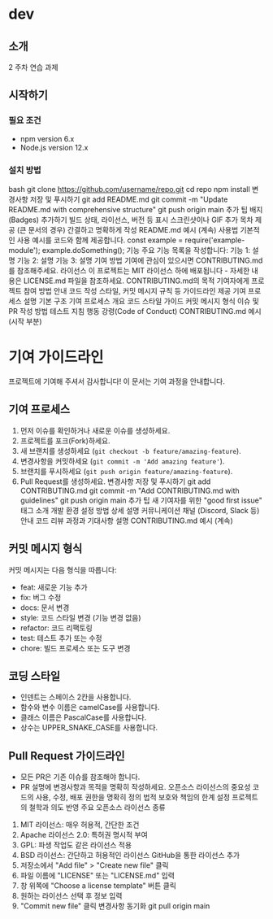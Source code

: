 # dev
## 소개
2 주차 연습 과제
## 시작하기
### 필요 조건
- npm version 6.x
- Node.js version 12.x
### 설치 방법
bash
git clone https://github.com/username/repo.git
cd repo
npm install
변경사항 저장 및 푸시하기
git add README.md
git commit -m "Update README.md with comprehensive structure"
git push origin main
추가 팁
배지(Badges) 추가하기
빌드 상태, 라이선스, 버전 등 표시
스크린샷이나 GIF 추가
목차 제공 (큰 문서의 경우)
간결하고 명확하게 작성
README.md 예시 (계속)
사용법
기본적인 사용 예시를 코드와 함께 제공합니다.
const example = require('example-module');
example.doSomething();
기능
주요 기능 목록을 작성합니다:
기능 1: 설명
기능 2: 설명
기능 3: 설명
기여 방법
기여에 관심이 있으시면 CONTRIBUTING.md를
참조해주세요.
라이선스
이 프로젝트는 MIT 라이선스 하에 배포됩니다 - 자세한 내용은
LICENSE.md 파일을 참조하세요.
CONTRIBUTING.md의 목적
기여자에게 프로젝트 참여 방법 안내
코드 작성 스타일, 커밋 메시지 규칙 등 가이드라인 제공
기여 프로세스 설명
기본 구조
기여 프로세스 개요
코드 스타일 가이드
커밋 메시지 형식
이슈 및 PR 작성 방법
테스트 지침
행동 강령(Code of Conduct)
CONTRIBUTING.md 예시 (시작 부분)
# 기여 가이드라인
프로젝트에 기여해 주셔서 감사합니다! 이 문서는 기여 과정을 안내합니다.
## 기여 프로세스
1. 먼저 이슈를 확인하거나 새로운 이슈를 생성하세요.
2. 프로젝트를 포크(Fork)하세요.
3. 새 브랜치를 생성하세요 (`git checkout -b feature/amazing-feature`).
4. 변경사항을 커밋하세요 (`git commit -m 'Add amazing feature'`).
5. 브랜치를 푸시하세요 (`git push origin feature/amazing-feature`).
6. Pull Request를 생성하세요.
변경사항 저장 및 푸시하기
git add CONTRIBUTING.md
git commit -m "Add CONTRIBUTING.md with guidelines"
git push origin main
추가 팁
새 기여자를 위한 "good first issue" 태그 소개
개발 환경 설정 방법 상세 설명
커뮤니케이션 채널 (Discord, Slack 등) 안내
코드 리뷰 과정과 기대사항 설명
CONTRIBUTING.md 예시 (계속)
## 커밋 메시지 형식
커밋 메시지는 다음 형식을 따릅니다:
- feat: 새로운 기능 추가
- fix: 버그 수정
- docs: 문서 변경
- style: 코드 스타일 변경 (기능 변경 없음)
- refactor: 코드 리팩토링
- test: 테스트 추가 또는 수정
- chore: 빌드 프로세스 또는 도구 변경
## 코딩 스타일
* 인덴트는 스페이스 2칸을 사용합니다.
* 함수와 변수 이름은 camelCase를 사용합니다.
* 클래스 이름은 PascalCase를 사용합니다.
* 상수는 UPPER_SNAKE_CASE를 사용합니다.
## Pull Request 가이드라인
* 모든 PR은 기존 이슈를 참조해야 합니다.
* PR 설명에 변경사항과 목적을 명확히 작성하세요.
오픈소스 라이선스의 중요성
코드의 사용, 수정, 배포 권한을 명확히 정의
법적 보호와 책임의 한계 설정
프로젝트의 철학과 의도 반영
주요 오픈소스 라이선스 종류
1. MIT 라이선스: 매우 허용적, 간단한 조건
2. Apache 라이선스 2.0: 특허권 명시적 부여
3. GPL: 파생 작업도 같은 라이선스 적용
4. BSD 라이선스: 간단하고 허용적인 라이선스
GitHub을 통한 라이선스 추가
1. 저장소에서 "Add file" > "Create new file" 클릭
2. 파일 이름에 "LICENSE" 또는 "LICENSE.md" 입력
3. 창 위쪽에 "Choose a license template" 버튼 클릭
4. 원하는 라이선스 선택 후 정보 입력
5. "Commit new file" 클릭
변경사항 동기화
git pull origin main
